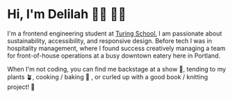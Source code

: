# Hi, I'm Delilah 👋🏻 👩‍💻

I'm a frontend engineering student at [Turing School.](https://turing.edu/) I am passionate about sustainability, accessibility, and responsive design. Before tech I was in hospitality management, where I found success creatively managing a team for front-of-house operations at a busy downtown eatery here in Portland. 

When I'm not coding, you can find me backstage at a show 🎤, tending to my plants 🪴, cooking / baking 🍰 , or curled up with a good book / knitting project! 🧶 


